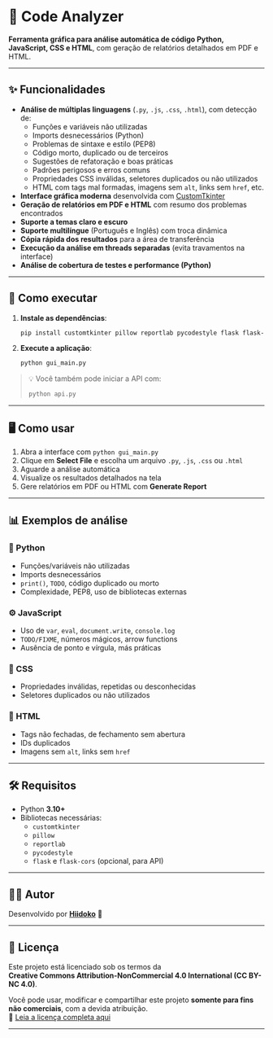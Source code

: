 
# 🧠 Code Analyzer

**Ferramenta gráfica para análise automática de código Python, JavaScript, CSS e HTML**, com geração de relatórios detalhados em PDF e HTML.

---

## ✨ Funcionalidades

- **Análise de múltiplas linguagens** (`.py`, `.js`, `.css`, `.html`), com detecção de:
  - Funções e variáveis não utilizadas
  - Imports desnecessários (Python)
  - Problemas de sintaxe e estilo (PEP8)
  - Código morto, duplicado ou de terceiros
  - Sugestões de refatoração e boas práticas
  - Padrões perigosos e erros comuns
  - Propriedades CSS inválidas, seletores duplicados ou não utilizados
  - HTML com tags mal formadas, imagens sem `alt`, links sem `href`, etc.
- **Interface gráfica moderna** desenvolvida com [CustomTkinter](https://github.com/TomSchimansky/CustomTkinter)
- **Geração de relatórios em PDF e HTML** com resumo dos problemas encontrados
- **Suporte a temas claro e escuro**
- **Suporte multilíngue** (Português e Inglês) com troca dinâmica
- **Cópia rápida dos resultados** para a área de transferência
- **Execução da análise em threads separadas** (evita travamentos na interface)
- **Análise de cobertura de testes e performance (Python)**

---

## 🚀 Como executar

1. **Instale as dependências**:
   ```bash
   pip install customtkinter pillow reportlab pycodestyle flask flask-cors
   ```

2. **Execute a aplicação**:
   ```bash
   python gui_main.py
   ```

> 💡 Você também pode iniciar a API com:
> ```bash
> python api.py
> ```

---

## 🖥️ Como usar

1. Abra a interface com `python gui_main.py`  
2. Clique em **Select File** e escolha um arquivo `.py`, `.js`, `.css` ou `.html`
3. Aguarde a análise automática  
4. Visualize os resultados detalhados na tela  
5. Gere relatórios em PDF ou HTML com **Generate Report**  

---

## 📊 Exemplos de análise

### 🐍 Python
- Funções/variáveis não utilizadas
- Imports desnecessários
- `print()`, `TODO`, código duplicado ou morto
- Complexidade, PEP8, uso de bibliotecas externas

### ⚙️ JavaScript
- Uso de `var`, `eval`, `document.write`, `console.log`
- `TODO/FIXME`, números mágicos, arrow functions
- Ausência de ponto e vírgula, más práticas

### 🎨 CSS
- Propriedades inválidas, repetidas ou desconhecidas
- Seletores duplicados ou não utilizados

### 🧱 HTML
- Tags não fechadas, de fechamento sem abertura
- IDs duplicados
- Imagens sem `alt`, links sem `href`

---

## 🛠️ Requisitos

- Python **3.10+**
- Bibliotecas necessárias:
  - `customtkinter`
  - `pillow`
  - `reportlab`
  - `pycodestyle`
  - `flask` e `flask-cors` (opcional, para API)

---

## 👨‍💻 Autor

Desenvolvido por [**Hiidoko**](https://github.com/Hiidoko) 🧪

---

## 📄 Licença

Este projeto está licenciado sob os termos da  
**Creative Commons Attribution-NonCommercial 4.0 International (CC BY-NC 4.0)**.

Você pode usar, modificar e compartilhar este projeto **somente para fins não comerciais**, com a devida atribuição.  
🔗 [Leia a licença completa aqui](https://creativecommons.org/licenses/by-nc/4.0/legalcode)

---
